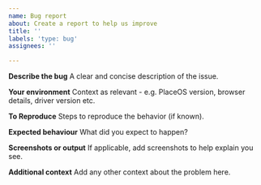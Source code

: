 ```yaml
---
name: Bug report
about: Create a report to help us improve
title: ''
labels: 'type: bug'
assignees: ''

---
```


**Describe the bug**
A clear and concise description of the issue.

**Your environment**
Context as relevant - e.g. PlaceOS version, browser details, driver version etc.

**To Reproduce**
Steps to reproduce the behavior (if known).

**Expected behaviour**
What did you expect to happen?

**Screenshots or output**
If applicable, add screenshots to help explain you see.

**Additional context**
Add any other context about the problem here.

